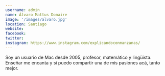 ```yaml
---
username: admin
name: Álvaro Mattus Donaire
image: '/images/alvaro.jpg'
location: Santiago
website: 
facebook: 
twitter: 
instagram: https://www.instagram.com/explicandoconmanzanas/
---
```


Soy un usuario de Mac desde 2005, profesor, matemático y lingüista. Enseñar me encanta y si puedo compartir una de mis pasiones acá, tanto mejor.
